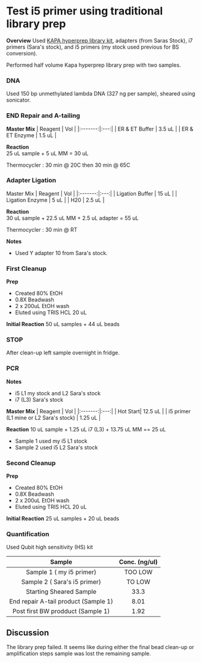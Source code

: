 # Test i5 primer using traditional library prep 

**Overview** Used [KAPA hyperprep library kit](https://rochesequencingstore.com/wp-content/uploads/2017/10/KAPA-HyperPlus-Kit_KR1145-%E2%80%93-v5.19.pdf), adapters (from Saras Stock), i7 primers (Sara's stock), and i5 primers (my stock used previous for BS conversion).


Performed half volume Kapa hyperprep library prep with two samples.

### DNA 

Used 150 bp unmethylated lambda DNA (327 ng per sample), sheared using sonicator.

### END Repair and A-tailing

**Master Mix** 
| Reagent | Vol |
|:-------:|:---:|
| ER & ET Buffer | 3.5 uL |
| ER & ET Enzyme | 1.5 uL |

**Reaction**  
25 uL sample + 5 uL MM = 30 uL 

Thermocycler : 30 min @ 20C then 30 min @ 65C

### Adapter Ligation

Master Mix
| Reagent | Vol |
|:-------:|:---:|
| Ligation Buffer | 15 uL |
| Ligation Enzyme | 5 uL |
| H20 | 2.5 uL |

**Reaction**  
30 uL sample + 22.5 uL MM + 2.5 uL adapter = 55 uL 

Thermocycler : 30 min @ RT 

**Notes**  
* Used Y adapter 10 from Sara's stock.  

### First Cleanup

**Prep**
* Created 80% EtOH  
* 0.8X  Beadwash
* 2 x 200uL EtOH wash
* Eluted using TRIS HCL 20 uL

**Initial Reaction**
50 uL samples + 44 uL beads

### STOP

After clean-up left sample overnight in fridge.

### PCR

**Notes**
* i5 L1 my stock and L2 Sara's stock
* i7 (L3) Sara's stock

**Master Mix**
| Reagent | Vol |
|:-------:|:---:|
| Hot Start| 12.5 uL |
| i5 primer (L1 mine or L2 Sara's stock) | 1.25 uL |

**Reaction**
10 uL sample + 1.25 uL i7 (L3) + 13.75 uL MM == 25 uL 
* Sample 1 used my i5 L1 stock
* Sample 2 used i5 L2 Sara's stock

### Second Cleanup

**Prep**
* Created 80% EtOH  
* 0.8X  Beadwash
* 2 x 200uL EtOH wash
* Eluted using TRIS HCL 20 uL

**Initial Reaction**
25 uL samples + 20 uL beads

### Quantification

Used Qubit high sensitivity (HS) kit

| Sample | Conc. (ng/ul) |
|:-------:|:---:|
| Sample 1 ( my i5 primer) | TOO LOW |
| Sample 2 ( Sara's i5 primer) | TO LOW |
| Starting Sheared Sample | 33.3 |
| End repair A-tail product (Sample 1) | 8.01 |
| Post first BW prodduct (Sample 1) | 1.92 |

## Discussion
The library prep failed. It seems like during either the final bead clean-up or amplification steps sample was lost the remaining sample. 
